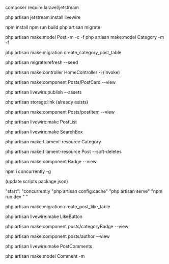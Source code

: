 
composer require laravel/jetstream

php artisan jetstream:install livewire

npm install
npm run build
php artisan migrate

php artisan make:model Post -m -c -f
php artisan make:model Category -m -f

php artisan make:migration create_category_post_table

php artisan migrate:refresh --seed


php artisan make:controller HomeController -i (invoke)

php artisan make:component Posts/PostCard --view

php artisan livewire:publish --assets

php artisan storage:link (already exists)

php artisan make:component Posts/postItem --view

php artisan livewire:make PostList

php artisan livewire:make SearchBox

php artisan make:filament-resource Category

php artisan make:filament-resource Post --soft-deletes

php artisan make:component Badge --view 


npm i concurrently -g

(update scripts package json)

"start": "concurrently  \"php artisan config:cache\" \"php artisan serve\" \"npm run dev \"  "


php artisan make:migration create_post_like_table

php artisan livewire:make LikeButton

php artisan make:component posts/categoryBadge --view

php artisan make:component posts/author --view

php artisan livewire:make PostComments

php artisan make:model Comment -m 
